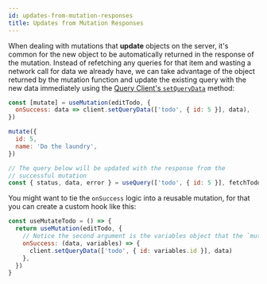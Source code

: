 ```yaml
---
id: updates-from-mutation-responses
title: Updates from Mutation Responses
---
```


When dealing with mutations that **update** objects on the server, it's common for the new object to be automatically returned in the response of the mutation. Instead of refetching any queries for that item and wasting a network call for data we already have, we can take advantage of the object returned by the mutation function and update the existing query with the new data immediately using the [Query Client's `setQueryData`](../api#clientsetquerydata) method:

```js
const [mutate] = useMutation(editTodo, {
  onSuccess: data => client.setQueryData(['todo', { id: 5 }], data),
})

mutate({
  id: 5,
  name: 'Do the laundry',
})

// The query below will be updated with the response from the
// successful mutation
const { status, data, error } = useQuery(['todo', { id: 5 }], fetchTodoByID)
```

You might want to tie the `onSuccess` logic into a reusable mutation, for that you can
create a custom hook like this:

```js
const useMutateTodo = () => {
  return useMutation(editTodo, {
    // Notice the second argument is the variables object that the `mutate` function receives
    onSuccess: (data, variables) => {
      client.setQueryData(['todo', { id: variables.id }], data)
    },
  })
}
```
